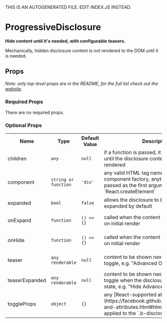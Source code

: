 THIS IS AN AUTOGENERATED FILE. EDIT INDEX.JS INSTEAD.

# ProgressiveDisclosure
__Hide content until it's needed, with configurable teasers.__

Mechanically, hidden disclosure content is not rendered to the DOM until it is needed.

## Props

_Note: only top-level props are in the README, for the full list check out the [website](http://boundless.js.org/ProgressiveDisclosure#props)._

### Required Props

There are no required props.


### Optional Props

<table>
<tr>
<th>Name</th>
<th>Type</th>
<th>Default Value</th>
<th>Description</th>
</tr>

<tr>
<td>children</td>
<td><pre><code>any</code></pre></td>
<td><pre><code class="language-js">null</code></pre></td>
<td>if a function is passed, it will not be called until the disclosure content is due to be rendered</td>
</tr>

<tr>
<td>component</td>
<td><pre><code>string or function</code></pre></td>
<td><pre><code class="language-js">'div'</code></pre></td>
<td>any valid HTML tag name or a React component factory, anything that can be passed as the first argument to `React.createElement`</td>
</tr>

<tr>
<td>expanded</td>
<td><pre><code>bool</code></pre></td>
<td><pre><code class="language-js">false</code></pre></td>
<td>allows the disclosure to be rendered expanded by default</td>
</tr>

<tr>
<td>onExpand</td>
<td><pre><code>function</code></pre></td>
<td><pre><code class="language-js">() => {}</code></pre></td>
<td>called when the content is shown; not called on initial render</td>
</tr>

<tr>
<td>onHide</td>
<td><pre><code>function</code></pre></td>
<td><pre><code class="language-js">() => {}</code></pre></td>
<td>called when the content is hidden; not called on initial render</td>
</tr>

<tr>
<td>teaser</td>
<td><pre><code>any renderable</code></pre></td>
<td><pre><code class="language-js">null</code></pre></td>
<td>content to be shown next to the expansion toggle, e.g. "Advanced Options"</td>
</tr>

<tr>
<td>teaserExpanded</td>
<td><pre><code>any renderable</code></pre></td>
<td><pre><code class="language-js">null</code></pre></td>
<td>content to be shown next to the expansion toggle when the disclosure is in "expanded" state, e.g. "Hide Advanced Options"</td>
</tr>

<tr>
<td>toggleProps</td>
<td><pre><code>object</code></pre></td>
<td><pre><code class="language-js">{}</code></pre></td>
<td>any [React-supported attribute](https://facebook.github.io/react/docs/tags-and-attributes.html#html-attributes); applied to the `.b-disclosure-toggle` node</td>
</tr>

</table>


